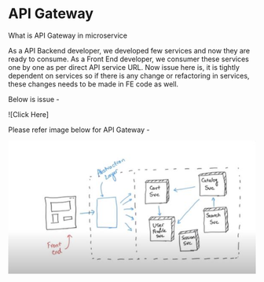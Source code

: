 # API Gateway

What is API Gateway in microservice
   
   As a API Backend developer, we developed few services and now they are ready to consume.
   As a Front End developer, we consumer these services one by one as per direct API service URL. 
   Now issue here is, it is tightly dependent on services so if there is any change or refactoring in services, these changes needs to be made in FE code as well. 
   
   Below is issue - 
   
   ![Click Here]
   
   Please refer image below for API Gateway -
   
   ![Click Here](https://github.com/umeshwale/code-playarea/blob/master/springboot/spring-boot-API%20Gateway/API%20Gateway.JPG)
   
